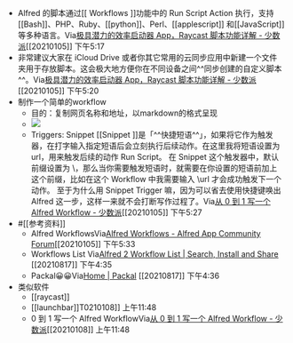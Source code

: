 - Alfred 的脚本通过[[ Workflows ]]功能中的 Run Script Action 执行，支持 [[Bash]]、PHP、Ruby、[[python]]、Perl、[[applescript]] 和[[JavaScript]]等多种语言。Via[极具潜力的效率启动器 App，Raycast 脚本功能详解 - 少数派](https://sspai.com/post/64339)[[20210105]] 下午5:17
- 非常建议大家在 iCloud Drive 或者你其它常用的云同步应用中新建一个文件夹用于存放脚本。这会极大地方便你在不同设备之间^^同步创建的自定义脚本^^。Via[极具潜力的效率启动器 App，Raycast 脚本功能详解 - 少数派](https://sspai.com/post/64339)[[20210105]] 下午5:20
- 制作一个简单的workflow
    - 目的：复制网页名称和地址，以markdown的格式呈现
    - ![](https://firebasestorage.googleapis.com/v0/b/firescript-577a2.appspot.com/o/imgs%2Fapp%2Fxinyiheng%2FZKdg8CktRT.png?alt=media&token=3cf8bad7-e2de-4adf-abe4-bb59942145f6)
    - Triggers: Snippet
[[Snippet ]]是「^^快捷短语^^」，如果将它作为触发器，在打字输入指定短语后会立刻执行后续动作。在这里我将短语设置为 url，用来触发后续的动作 Run Script。
在 Snippet 这个触发器中，默认前缀设置为 \\，那么当你需要触发短语时，就需要在你设置的短语前加上这个前缀，比如在这个 Workflow 中我需要输入 \\url 才会成功触发下一个动作。
至于为什么用 Snippet Trigger 嘛，因为可以省去使用快捷键唤出 Alfred 这一步，这样一来就不会打断写作过程了。Via[从 0 到 1 写一个 Alfred Workflow - 少数派](https://sspai.com/post/47710)[[20210105]] 下午5:27
- #[[参考资料]]
    - Alfred WorkflowsVia[Alfred Workflows - Alfred App Community Forum](https://www.alfredforum.com/forum/1-alfred-workflows/)[[20210105]] 下午5:33
    - Workflows List Via[Alfred 2 Workflow List | Search, Install and Share](http://alfredworkflow.com/) [[20210817]] 下午4:35
    - Packal😀😀Via[Home | Packal](http://www.packal.org/) [[20210817]] 下午4:36
- 类似软件
    - [[raycast]]
    - [[launchbar]]T0210108]] 上午11:48
    - 0 到 1 写一个 Alfred WorkflowVia[从 0 到 1 写一个 Alfred Workflow - 少数派](https://sspai.com/post/47710)[[20210108]] 上午11:48
